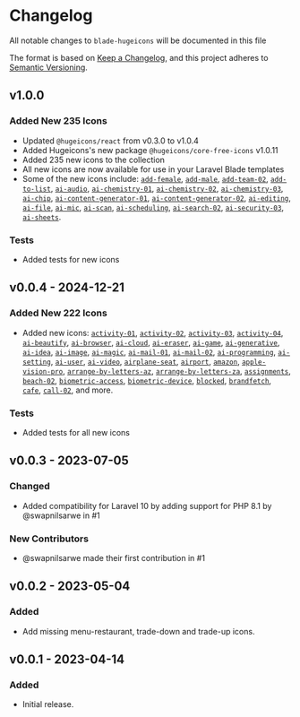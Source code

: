 # Changelog

All notable changes to `blade-hugeicons` will be documented in this file

The format is based on [Keep a Changelog](https://keepachangelog.com/en/1.1.0/),
and this project adheres to [Semantic Versioning](https://semver.org/spec/v2.0.0.html).

## v1.0.0
### Added New 235 Icons
- Updated `@hugeicons/react` from v0.3.0 to v1.0.4
- Added Hugeicons's new package `@hugeicons/core-free-icons` v1.0.11
- Added 235 new icons to the collection
- All new icons are now available for use in your Laravel Blade templates
- Some of the new icons include: [`add-female`](https://hugeicons.com/icon/add-female-stroke-rounded), [`add-male`](https://hugeicons.com/icon/add-male-stroke-rounded), [`add-team-02`](https://hugeicons.com/icon/add-team-02-stroke-rounded), [`add-to-list`](https://hugeicons.com/icon/add-to-list-stroke-rounded), [`ai-audio`](https://hugeicons.com/icon/ai-audio-stroke-rounded), [`ai-chemistry-01`](https://hugeicons.com/icon/ai-chemistry-01-stroke-rounded), [`ai-chemistry-02`](https://hugeicons.com/icon/ai-chemistry-02-stroke-rounded), [`ai-chemistry-03`](https://hugeicons.com/icon/ai-chemistry-03-stroke-rounded), [`ai-chip`](https://hugeicons.com/icon/ai-chip-stroke-rounded), [`ai-content-generator-01`](https://hugeicons.com/icon/ai-content-generator-01-stroke-rounded), [`ai-content-generator-02`](https://hugeicons.com/icon/ai-content-generator-02-stroke-rounded), [`ai-editing`](https://hugeicons.com/icon/ai-editing-stroke-rounded), [`ai-file`](https://hugeicons.com/icon/ai-file-stroke-rounded), [`ai-mic`](https://hugeicons.com/icon/ai-mic-stroke-rounded), [`ai-scan`](https://hugeicons.com/icon/ai-scan-stroke-rounded), [`ai-scheduling`](https://hugeicons.com/icon/ai-scheduling-stroke-rounded), [`ai-search-02`](https://hugeicons.com/icon/ai-search-02-stroke-rounded), [`ai-security-03`](https://hugeicons.com/icon/ai-security-03-stroke-rounded), [`ai-sheets`](https://hugeicons.com/icon/ai-sheets-stroke-rounded).

### Tests
- Added tests for new icons

## v0.0.4 - 2024-12-21

### Added New 222 Icons
- Added new icons: [`activity-01`](https://hugeicons.com/icon/activity-01-stroke-rounded), [`activity-02`](https://hugeicons.com/icon/activity-02-stroke-rounded), [`activity-03`](https://hugeicons.com/icon/activity-03-stroke-rounded), [`activity-04`](https://hugeicons.com/icon/activity-04-stroke-rounded), [`ai-beautify`](https://hugeicons.com/icon/ai-beautify-stroke-rounded), [`ai-browser`](https://hugeicons.com/icon/ai-browser-stroke-rounded), [`ai-cloud`](https://hugeicons.com/icon/ai-cloud-stroke-rounded), [`ai-eraser`](https://hugeicons.com/icon/ai-eraser-stroke-rounded), [`ai-game`](https://hugeicons.com/icon/ai-game-stroke-rounded), [`ai-generative`](https://hugeicons.com/icon/ai-generative-stroke-rounded), [`ai-idea`](https://hugeicons.com/icon/ai-idea-stroke-rounded), [`ai-image`](https://hugeicons.com/icon/ai-image-stroke-rounded), [`ai-magic`](https://hugeicons.com/icon/ai-magic-stroke-rounded), [`ai-mail-01`](https://hugeicons.com/icon/ai-mail-01-stroke-rounded), [`ai-mail-02`](https://hugeicons.com/icon/ai-mail-02-stroke-rounded), [`ai-programming`](https://hugeicons.com/icon/ai-programming-stroke-rounded), [`ai-setting`](https://hugeicons.com/icon/ai-setting-stroke-rounded), [`ai-user`](https://hugeicons.com/icon/ai-user-stroke-rounded), [`ai-video`](https://hugeicons.com/icon/ai-video-stroke-rounded), [`airplane-seat`](https://hugeicons.com/icon/airplane-seat-stroke-rounded), [`airport`](https://hugeicons.com/icon/airport-stroke-rounded), [`amazon`](https://hugeicons.com/icon/amazon-stroke-rounded), [`apple-vision-pro`](https://hugeicons.com/icon/apple-vision-pro-stroke-rounded), [`arrange-by-letters-az`](https://hugeicons.com/icon/arrange-by-letters-az-stroke-rounded), [`arrange-by-letters-za`](https://hugeicons.com/icon/arrange-by-letters-za-stroke-rounded), [`assignments`](https://hugeicons.com/icon/assignments-stroke-rounded), [`beach-02`](https://hugeicons.com/icon/beach-02-stroke-rounded), [`biometric-access`](https://hugeicons.com/icon/biometric-access-stroke-rounded), [`biometric-device`](https://hugeicons.com/icon/biometric-device-stroke-rounded), [`blocked`](https://hugeicons.com/icon/blocked-stroke-rounded), [`brandfetch`](https://hugeicons.com/icon/brandfetch-stroke-rounded), [`cafe`](https://hugeicons.com/icon/cafe-stroke-rounded), [`call-02`](https://hugeicons.com/icon/call-02-stroke-rounded), and more.

### Tests
- Added tests for all new icons

## v0.0.3 - 2023-07-05

### Changed
* Added compatibility for Laravel 10 by adding support for PHP 8.1 by @swapnilsarwe in #1

### New Contributors
* @swapnilsarwe made their first contribution in #1

## v0.0.2 - 2023-05-04

### Added
- Add missing menu-restaurant, trade-down and trade-up icons.

## v0.0.1 - 2023-04-14

### Added
- Initial release.